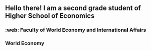 ## Hello there! I am a second grade student of Higher School of Economics
### :web: Faculty of World Economy and International Affairs
### World Economy
